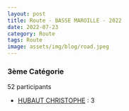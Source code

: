 ```yaml
---
layout: post
title: Route - BASSE MAROILLE - 2022
date: 2022-07-23
category: Route
tags: Route
image: assets/img/blog/road.jpeg
---
```


### 3ème Catégorie
52 participants
- [HUBAUT CHRISTOPHE](https://teamspecializedlille.github.io/coureurs/hubautchristophe) : 3
